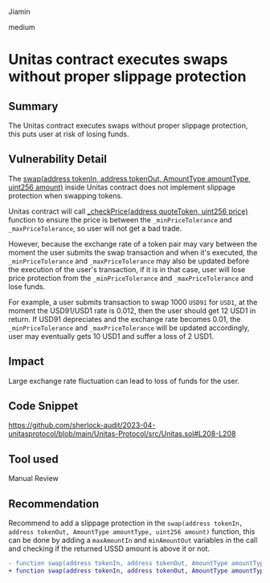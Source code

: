 Jiamin

medium

# Unitas contract executes swaps without proper slippage protection

## Summary

The Unitas contract executes swaps without proper slippage protection, this puts user at risk of losing funds.

## Vulnerability Detail

The [swap(address tokenIn, address tokenOut, AmountType amountType, uint256 amount)](https://github.com/sherlock-audit/2023-04-unitasprotocol/blob/main/Unitas-Protocol/src/Unitas.sol#L208-L208) inside Unitas contract does not implement slippage protection when swapping tokens. 

Unitas contract will call [_checkPrice(address quoteToken, uint256 price)](https://github.com/sherlock-audit/2023-04-unitasprotocol/blob/main/Unitas-Protocol/src/Unitas.sol#L595-L595) function to ensure the price is between the `_minPriceTolerance` and `_maxPriceTolerance`, so user will not get a bad trade.

However, because the exchange rate of a token pair may vary between the moment the user submits the swap transaction and when it's executed, the `_minPriceTolerance` and `_maxPriceTolerance` may also be updated before the execution of the user's transaction, if it is in that case, user will lose price protection from the `_minPriceTolerance` and `_maxPriceTolerance` and lose funds.

For example, a user submits transaction to swap 1000 `USD91` for `USD1`, at the moment the USD91/USD1 rate is 0.012, then the user should get 12 USD1 in return. If USD91 depreciates and the exchange rate becomes 0.01, the `_minPriceTolerance` and `_maxPriceTolerance` will be updated accordingly, user may eventually gets 10 USD1 and suffer a loss of 2 USD1.

## Impact

Large exchange rate fluctuation can lead to loss of funds for the user.

## Code Snippet

https://github.com/sherlock-audit/2023-04-unitasprotocol/blob/main/Unitas-Protocol/src/Unitas.sol#L208-L208

## Tool used

Manual Review

## Recommendation

Recommend to add a slippage protection in the `swap(address tokenIn, address tokenOut, AmountType amountType, uint256 amount)` function, this can be done by adding a `maxAmountIn` and `minAmountOut` variables in the call and checking if the returned USSD amount is above it or not.

```diff
- function swap(address tokenIn, address tokenOut, AmountType amountType, uint256 amount) 
+ function swap(address tokenIn, address tokenOut, AmountType amountType, uint256 amount, uint256 maxAmountIn, uint256 minAmountOut) 

```
